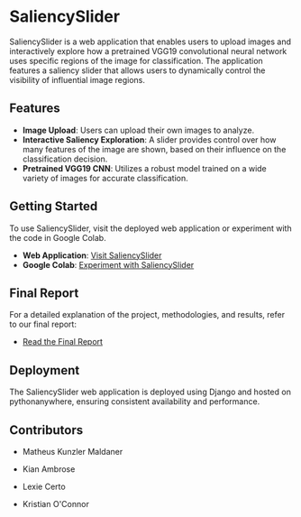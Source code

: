 # SaliencySlider

SaliencySlider is a web application that enables users to upload images and interactively explore how a pretrained VGG19 convolutional neural network uses specific regions of the image for classification. The application features a saliency slider that allows users to dynamically control the visibility of influential image regions.

## Features

- **Image Upload**: Users can upload their own images to analyze.
- **Interactive Saliency Exploration**: A slider provides control over how many features of the image are shown, based on their influence on the classification decision.
- **Pretrained VGG19 CNN**: Utilizes a robust model trained on a wide variety of images for accurate classification.

## Getting Started

To use SaliencySlider, visit the deployed web application or experiment with the code in Google Colab.

- **Web Application**: [Visit SaliencySlider](https://matheusmaldaner.pythonanywhere.com/GradCam/)
- **Google Colab**: [Experiment with SaliencySlider](https://colab.research.google.com/drive/1xJEuaht0o6cHeA3eo6A3KWSu14sSp-wY?usp=sharing)

## Final Report

For a detailed explanation of the project, methodologies, and results, refer to our final report:

- [Read the Final Report](./SaliencySlider_Report.pdf)

## Deployment

The SaliencySlider web application is deployed using Django and hosted on pythonanywhere, ensuring consistent availability and performance.

## Contributors

* Matheus Kunzler Maldaner

* Kian Ambrose

* Lexie Certo

* Kristian O'Connor
